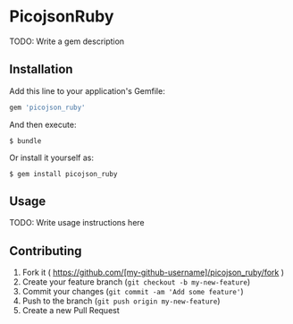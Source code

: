 # PicojsonRuby

TODO: Write a gem description

## Installation

Add this line to your application's Gemfile:

```ruby
gem 'picojson_ruby'
```

And then execute:

    $ bundle

Or install it yourself as:

    $ gem install picojson_ruby

## Usage

TODO: Write usage instructions here

## Contributing

1. Fork it ( https://github.com/[my-github-username]/picojson_ruby/fork )
2. Create your feature branch (`git checkout -b my-new-feature`)
3. Commit your changes (`git commit -am 'Add some feature'`)
4. Push to the branch (`git push origin my-new-feature`)
5. Create a new Pull Request
